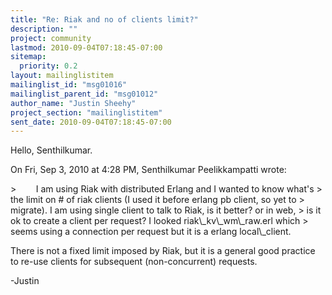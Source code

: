 ```yaml
---
title: "Re: Riak and no of clients limit?"
description: ""
project: community
lastmod: 2010-09-04T07:18:45-07:00
sitemap:
  priority: 0.2
layout: mailinglistitem
mailinglist_id: "msg01016"
mailinglist_parent_id: "msg01012"
author_name: "Justin Sheehy"
project_section: "mailinglistitem"
sent_date: 2010-09-04T07:18:45-07:00
---
```



Hello, Senthilkumar.

On Fri, Sep 3, 2010 at 4:28 PM, Senthilkumar Peelikkampatti wrote:

&gt;        I am using Riak with distributed Erlang and I wanted to know what's
&gt; the limit on # of riak clients (I used it before erlang pb client, so yet to
&gt; migrate). I am using single client to talk to Riak, is it better? or in web,
&gt; is it ok to create a client per request? I looked riak\\_kv\\_wm\\_raw.erl which
&gt; seems using a connection per request but it is a erlang local\\_client.

There is not a fixed limit imposed by Riak, but it is a general good
practice to re-use clients for subsequent (non-concurrent) requests.

-Justin

